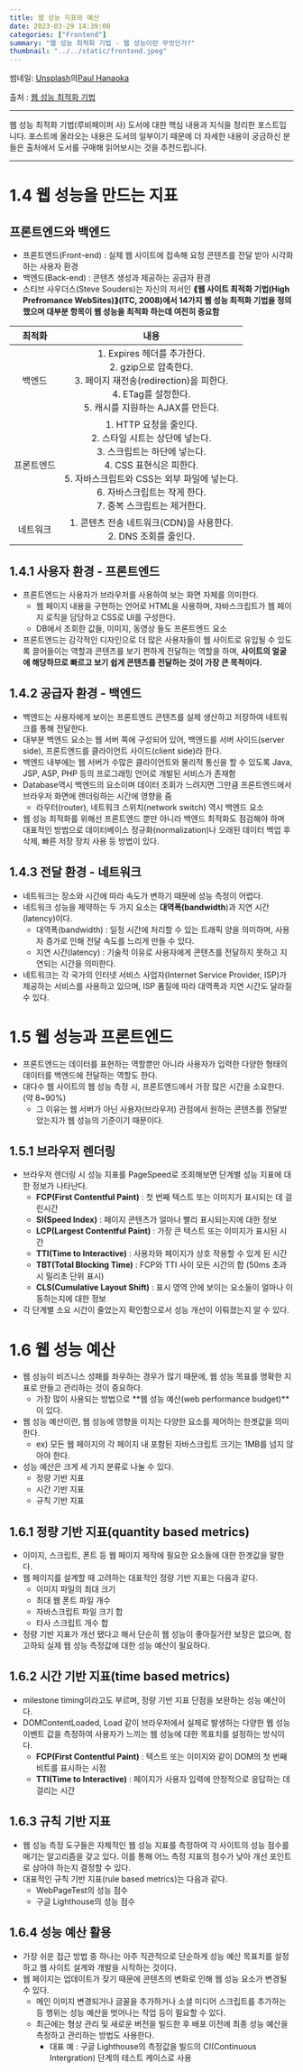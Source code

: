 ```yaml
---
title: 웹 성능 지표와 예산
date: 2023-03-29 14:39:00
categories: ["Frontend"]
summary: "웹 성능 최적화 기법 - 웹 성능이란 무엇인가?"
thumbnail: "../../static/frontend.jpeg"
---
```

썸네일: <a href="https://unsplash.com/ko/%EC%82%AC%EC%A7%84/GqEmWxkPNa4?utm_source=unsplash&utm_medium=referral&utm_content=creditCopyText">Unsplash</a>의<a href="https://unsplash.com/de/@plhnk?utm_source=unsplash&utm_medium=referral&utm_content=creditCopyText">Paul Hanaoka</a>

출처 : [웹 성능 최적화 기법](https://link.coupang.com/a/Tasb8)

---

웹 성능 최적화 기법(루비페이퍼 사) 도서에 대한 핵심 내용과 지식을 정리한 포스트입니다.
포스트에 올라오는 내용은 도서의 일부이기 때문에 더 자세한 내용이 궁금하신 분들은 출처에서 도서를 구매해 읽어보시는 것을 추천드립니다.

---

# 1.4 웹 성능을 만드는 지표

## 프론트엔드와 백엔드

- 프론트엔드(Front-end) : 실제 웹 사이트에 접속해 요청 콘텐츠를 전달 받아 시각화하는 사용자 환경
- 백엔드(Back-end) : 콘텐츠 생성과 제공하는 공급자 환경
- 스티브 사우더스(Steve Souders)는 자신의 저서인 **⟪웹 사이트 최적화 기법(High Prefromance WebSites)⟫(ITC, 2008)에서 14가지 웹 성능 최적화 기법을 정의했으며 대부분 항목이 웹 성능을 최적화 하는데 여전히 중요함**

| 최적화 | 내용 |
| :---: | :---: |
| 백엔드 | 1. Expires 헤더를 추가한다.<br/> 2. gzip으로 압축한다. <br/>3. 페이지 재전송(redirection)을 피한다. <br/>4. ETag를 설정한다. <br/>5. 캐시를 지원하는 AJAX를 만든다. |
| 프론트엔드 | 1. HTTP 요청을 줄인다.<br/> 2. 스타일 시트는 상단에 넣는다. <br/>3. 스크립트는 하단에 넣는다. <br/>4. CSS 표현식은 피한다. <br/>5. 자바스크립트와 CSS는 외부 파일에 넣는다. <br/>6. 자바스크립트는 작게 한다.<br/> 7. 중복 스크립트는 제거한다. |
| 네트워크 | 1. 콘텐츠 전송 네트워크(CDN)을 사용한다. <br/>2. DNS 조회를 줄인다. |

## 1.4.1 사용자 환경 - 프론트엔드

- 프론트엔드는 사용자가 브라우저를 사용하여 보는 화면 자체를 의미한다.
    - 웹 페이지 내용을 구현하는 언어로 HTML을 사용하며, 자바스크립트가 웹 페이지 로직을 담당하고 CSS로 UI를 구성한다.
    - DB에서 조회한 값들, 이미지, 동영상 들도 프론트엔드 요소
- 프론트엔드는 감각적인 디자인으로 더 많은 사용자들이 웹 사이트로 유입될 수 있도록 끌어들이는 역할과 콘텐츠를 보기 편하게 전달하는 역할을 하며, **사이트의 얼굴에 해당하므로 빠르고 보기 쉽게 콘텐츠를 전달하는 것이 가장 큰 목적이다.**

## 1.4.2 공급자 환경 - 백엔드

- 백엔드는 사용자에게 보이는 프론트엔드 콘텐츠를 실제 생산하고 저장하여 네트워크를 통해 전달한다.
- 대부분 백엔드 요소는 웹 서버 쪽에 구성되어 있어, 백엔드를 서버 사이드(server side), 프론트엔드를 클라이언트 사이드(client side)라 한다.
- 백엔드 내부에는 웹 서버가 수많은 클라이언트와 물리적 통신을 할 수 있도록 Java, JSP, ASP, PHP 등의 프로그래밍 언어로 개발된 서비스가 존재함
- Database역시 백엔드의 요소이며 데이터 조회가 느려지면 그만큼 프론트엔드에서 브라우저 화면에 렌더링하는 시간에 영향을 줌
    - 라우터(router), 네트워크 스위치(network switch) 역시 백엔드 요소
- 웹 성능 최적화를 위해선 프론트엔드 뿐만 아니라 백엔드 최적화도 점검해야 하며 대표적인 방법으로 데이터베이스 정규화(normalization)나 오래된 데이터 백업 후 삭제, 빠른 저장 장치 사용 등 방법이 있다.

## 1.4.3 전달 환경 - 네트워크

- 네트워크는 장소와 시간에 따라 속도가 변하기 때문에 성능 측정이 어렵다.
- 네트워크 성능을 제약하는 두 가지 요소는 **대역폭(bandwidth**)과 지연 시간(latency)이다.
    - 대역폭(bandwidth) : 일정 시간에 처리할 수 있는 트래픽 양을 의미하며, 사용자 증가로 인해 전달 속도를 느리게 만들 수 있다.
    - 지연 시간(latency) : 기술적 이유로 사용자에게 콘텐츠를 전달하지 못하고 지연되는 시간을 의미한다.
- 네트워크는 각 국가의 인터넷 서비스 사업자(Internet Service Provider, ISP)가 제공하는 서비스를 사용하고 있으며, ISP 품질에 따라 대역폭과 지연 시간도 달라질 수 있다.

# 1.5 웹 성능과 프론트엔드

- 프론트엔드는 데이터를 표현하는 역할뿐만 아니라 사용자가 입력한 다양한 형태의 데이터를 백엔드에 전달하는 역할도 한다.
- 대다수 웹 사이트의 웹 성능 측정 시, 프론트엔드에서 가장 많은 시간을 소요한다. (약 8~90%)
    - 그 이유는 웹 서버가 아닌 사용자(브라우저) 관점에서 원하는 콘텐츠를 전달받았는지가 웹 성능의 기준이기 때문이다.

## 1.5.1 브라우저 렌더링

- 브라우저 렌더링 시 성능 지표를 PageSpeed로 조회해보면 단계별 성능 지표에 대한 정보가 나타난다.
    - **FCP(First Contentful Paint)** : 첫 번째 텍스트 또는 이미지가 표시되는 데 걸린시간
    - **SI(Speed Index)** : 페이지 콘텐츠가 얼마나 빨리 표시되는지에 대한 정보
    - **LCP(Largest Contentful Paint)** : 가장 큰 텍스트 또는 이미지가 표시된 시간
    - **TTI(Time to Interactive)** : 사용자와 페이지가 상호 작용할 수 있게 된 시간
    - **TBT(Total Blocking Time)** : FCP와 TTI 사이 모든 시간의 합 (50ms 초과시 밀리초 단위 표시)
    - **CLS(Cumulative Layout Shift)** : 표시 영역 안에 보이는 요소들이 얼마나 이동하는지에 대한 정보
- 각 단계별 소요 시간이 줄었는지 확인함으로서 성능 개선이 이뤄졌는지 알 수 있다.

# 1.6 웹 성능 예산

- 웹 성능이 비즈니스 성패를 좌우하는 경우가 많기 때문에, 웹 성능 목표를 명확한 지표로 만들고 관리하는 것이 중요하다.
    - 가장 많이 사용되는 방법으로 **웹 성능 예산(web performance budget)**이 있다.
- 웹 성능 예산이란, 웹 성능에 영향을 미치는 다양한 요소를 제어하는 한곗값을 의미한다.
    - ex) 모든 웹 페이지의 각 페이지 내 포함된 자바스크립트 크기는 1MB를 넘지 않아야 한다.
- 성능 예산은 크게 세 가지 분류로 나눌 수 있다.
    - 정량 기반 지표
    - 시간 기반 지표
    - 규칙 기반 지표

## 1.6.1 정량 기반 지표(quantity based metrics)

- 이미지, 스크립트, 폰트 등 웹 페이지 제작에 필요한 요소들에 대한 한곗값을 말한다.
- 웹 페이지를 설계할 때 고려하는 대표적인 정량 기반 지표는 다음과 같다.
    - 이미지 파일의 최대 크기
    - 최대 웹 폰트 파일 개수
    - 자바스크립트 파일 크기 합
    - 타사 스크립트 개수 합
- 정량 기반 지표가 개선 됐다고 해서 단순히 웹 성능이 좋아질거란 보장은 없으며, 참고하되 실제 웹 성능 측정값에 대한 성능 예산이 필요하다.

## 1.6.2 시간 기반 지표(time based metrics)

- milestone timing이라고도 부르며, 정량 기반 지표 단점을 보완하는 성능 예산이다.
- DOMContentLoaded, Load 같이 브라우저에서 실제로 발생하는 다양한 웹 성능 이벤트 값을 측정하여 사용자가 느끼는 웹 성능에 대한 목표치를 설정하는 방식이다.
    - **FCP(First Contentful Paint)** : 텍스트 또는 이미지와 같이 DOM의 첫 번째 비트를 표시하는 시점
    - **TTI(Time to Interactive)** : 페이지가 사용자 입력에 안정적으로 응답하는 데 걸리는 시간

## 1.6.3 규칙 기반 지표

- 웹 성능 측정 도구들은 자체적인 웹 성능 지표를 측정하여 각 사이트의 성능 점수를 매기는 알고리즘을 갖고 있다. 이를 통해 어느 측정 지표의 점수가 낮아 개선 포인트로 삼아야 하는지 결정할 수 있다.
- 대표적인 규칙 기반 지표(rule based metrics)는 다음과 같다.
    - WebPageTest의 성능 점수
    - 구글 Lighthouse의 성능 점수

## 1.6.4 성능 예산 활용

- 가장 쉬운 접근 방법 중 하나는 아주 직관적으로 단순하게 성능 예산 목표치를 설정하고 웹 사이트 설계와 개발을 시작하는 것이다.
- 웹 페이지는 업데이트가 잦기 때문에 콘텐츠의 변화로 인해 웹 성능 요소가 변경될 수 있다.
    - 메인 이미지 변경되거나 글꼴을 추가하거나 소셜 미디어 스크립트를 추가하는 등 행위는 성능 예산을 벗어나는 작업 등이 필요할 수 있다.
    - 최근에는 형상 관리 및 새로운 버전을 빌드한 후 배포 이전에 최종 성능 예산을 측정하고 관리하는 방법도 사용한다.
        - 대표 예 : 구글 Lighthouse의 측정값을 빌드의 CI(Continuous Intergration) 단계의 테스트 케이스로 사용